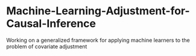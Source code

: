 # Machine-Learning-Adjustment-for-Causal-Inference
Working on a generalized framework for applying machine learners to the problem of covariate adjustment
